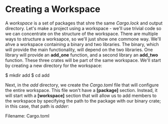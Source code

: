 # Creating a Workspace

A *workspace* is a set of packages that shre the same *Cargo.lock* and output directory. Let's make a
project using a workspace - we'll use trivial code so we can concentrate on the structure of the
workspace. There are multiple ways to structure a worksapce, so we'll just show one commone way.
We'll ahve a workspace containing a binary and two libraries. The binary, which will provide the main
functionality, will depend on the two libraries. One library will provide an **add_one** function, and a
second library an **add_two** function. These three crates will be part of the same workspace. We'll
start by creating a new directory for the workspace:

$ mkdir add
$ cd add


Next, in the *add* directory, we create the *Cargo.toml* file that will configure the entire workspace. This
file won't have a **[package]** section. Instead, it will start with a **[workspace]** section that will allow
us to add members to the workspace by specifying the path to the package with our binary crate; in
this case, that path is *adder*:

Filename: Cargo.toml


